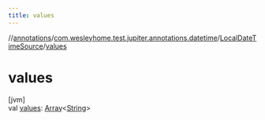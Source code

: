 ```yaml
---
title: values
---
```

//[annotations](../../../index.html)/[com.wesleyhome.test.jupiter.annotations.datetime](../index.html)/[LocalDateTimeSource](index.html)/[values](values.html)



# values



[jvm]\
val [values](values.html): [Array](https://kotlinlang.org/api/latest/jvm/stdlib/kotlin/-array/index.html)&lt;[String](https://kotlinlang.org/api/latest/jvm/stdlib/kotlin/-string/index.html)&gt;




